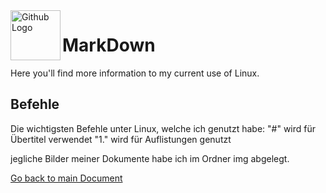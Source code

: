 <img align="left" width="80" height="80" src="./img/../../img/md-logo.png" alt="Github Logo">

# MarkDown

Here you'll find more information to my current use of Linux.

## Befehle
Die wichtigsten Befehle unter Linux, welche ich genutzt habe:
"#" wird für Übertitel verwendet
"1." wird für Auflistungen genutzt

jegliche Bilder meiner Dokumente habe ich im Ordner img abgelegt.



[Go back to main Document](https://github.com/Daddey69/Modul_300/blob/master/dokumentation_egli.md)
